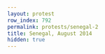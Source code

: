 ```yaml
---
layout: protest
row_index: 792
permalink: protests/senegal-2
title: Senegal, August 2014
hidden: true
---
```

